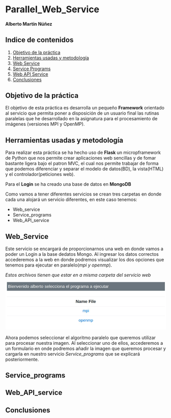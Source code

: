 # Parallel_Web_Service


#### Alberto Martín Núñez

## Indice de contenidos

1. [Objetivo de la práctica](#id1)
2. [Herramientas usadas y metodología](#id2)
3. [Web Service](#id3)
4. [Service Programs](#id4)
5. [Web API Service](#id5)
6. [Conclusiones](#id6)

## Objetivo de la práctica <a name="id1"></a>

El objetivo de esta práctica es desarrolla un pequeño **Framework** orientado al servicio que permita poner a disposición de un usuario final las rutinas paralelas que he desarrollado en la asignatura para el procesamiento de imágenes (versiones MPI y OpenMP).

## Herramientas usadas y metodología <a name="id2"></a>

Para realizar esta práctica se ha hecho uso de **Flask** un micropframework de Python que nos permite crear aplicaciones web sencillas y de fomar bastante ligera bajo el patron MVC, el cual nos permite trabajar de forma que podemos diferenciar y separar el modelo de datos(BD), la vista(HTML) y el controlador(peticiones web).

Para el **Login** se ha creado una base de datos en **MongoDB**

Como vamos a tener diferentes servicios se crean tres carpetas en donde cada una alojará un servicio diferentes, en este caso tenemos:

- Web_service
- Service_programs
- Web_API_service

## Web_Service <a name="id3"></a>

Este servicio se encargará de proporcionarnos una web en donde vamos a poder un Login a la base dedatos Mongo. Al ingresar los datos correctos accederemos a la web en donde podremos visualizar los dos opciones que tenemos para ejecutar en paralelo(*mpi y openmp*).

*Estos archivos tienen que estar en a misma carpeta del servicio web*

![Program files](img/web_files.jpeg)

Ahora podemos seleccionar el algoritmo paralelo que queremos utilizar para procesar nuestra imagen. Al seleccionar uno de ellos, accederemos a un formulario en onde podremos añadir la imagen que queremos procesar y cargarla en nuestro servicio *Service_programs* que se explicará posteriormente.

## Service_programs <a name="id4"></a>


## Web_API_service <a name="id5"></a>


## Conclusiones <a name="id6"></a>
